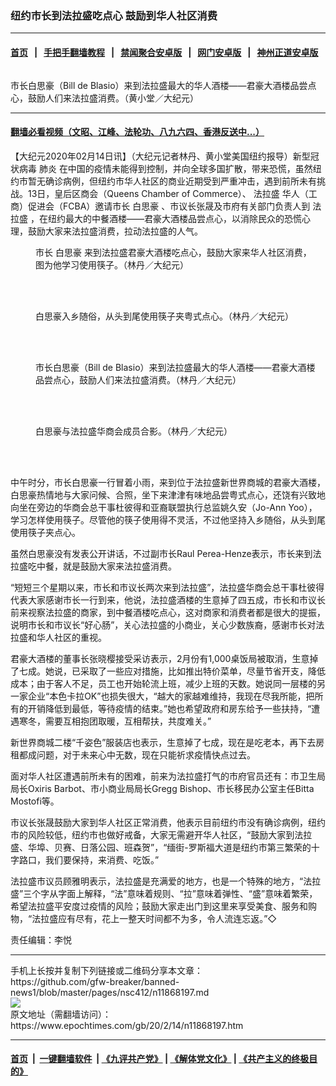 ### 纽约市长到法拉盛吃点心  鼓励到华人社区消费
------------------------

#### [首页](https://github.com/gfw-breaker/banned-news1/blob/master/README.md) &nbsp;&nbsp;|&nbsp;&nbsp; [手把手翻墙教程](https://github.com/gfw-breaker/guides/wiki) &nbsp;&nbsp;|&nbsp;&nbsp; [禁闻聚合安卓版](https://github.com/gfw-breaker/bn-android) &nbsp;&nbsp;|&nbsp;&nbsp; [网门安卓版](https://github.com/oGate2/oGate) &nbsp;&nbsp;|&nbsp;&nbsp; [神州正道安卓版](https://github.com/SzzdOgate/update) 



<div><img alt="" class="aligncenter wp-post-image" src="https://i.epochtimes.com/assets/uploads/2020/02/4f0eef67de46765b81373e629ef9dda0-600x400.jpg"/>
<div class="red16 caption">
 <p>
  市长白思豪（Bill de Blasio）来到法拉盛最大的华人酒楼——君豪大酒楼品尝点心，鼓励人们来法拉盛消费。（黄小堂／大纪元）
 </p>
</div>
</div><hr/>

#### [翻墙必看视频（文昭、江峰、法轮功、八九六四、香港反送中...）](https://github.com/gfw-breaker/banned-news1/blob/master/pages/link3.md)

<div><p>
 【大纪元2020年02月14日讯】（大纪元记者林丹、黄小堂美国纽约报导）新型冠状病毒
 <ok href="https://www.epochtimes.com/gb/tag/%E8%82%BA%E7%82%8E.html">
  肺炎
 </ok>
 在中国的疫情未能得到控制，并向全球多国扩散，带来恐慌，虽然纽约市暂无确诊病例，但纽约市华人社区的商业近期受到严重冲击，遇到前所未有挑战。13日，皇后区商会（Queens Chamber of Commerce）、
 <ok href="https://www.epochtimes.com/gb/tag/%E6%B3%95%E6%8B%89%E7%9B%9B.html">
  法拉盛
 </ok>
 华人（工商）促进会（FCBA）邀请市长
 <ok href="https://www.epochtimes.com/gb/tag/%E7%99%BD%E6%80%9D%E8%B1%AA.html">
  白思豪
 </ok>
 、市议长张晟及市府有关部门负责人到
 <ok href="https://www.epochtimes.com/gb/tag/%E6%B3%95%E6%8B%89%E7%9B%9B.html">
  法拉盛
 </ok>
 ，在纽约最大的中餐酒楼——君豪大酒楼品尝点心，以消除民众的恐慌心理，鼓励大家来法拉盛消费，拉动法拉盛的人气。
</p>
<figure class="wp-caption aligncenter" id="attachment_11868204" style="width: 450px">
 <ok href="http://i.epochtimes.com/assets/uploads/2020/02/bfb35b8de7f95719688a33e575fbb3e8.jpg">
  <img alt="" class="size-medium wp-image-11868204" src="http://i.epochtimes.com/assets/uploads/2020/02/bfb35b8de7f95719688a33e575fbb3e8-450x338.jpg"/>
 </ok>
 <br/><figcaption class="wp-caption-text">
  市长
  <ok href="https://www.epochtimes.com/gb/tag/%E7%99%BD%E6%80%9D%E8%B1%AA.html">
   白思豪
  </ok>
  来到法拉盛君豪大酒楼吃点心，鼓励大家来华人社区消费，图为他学习使用筷子。（林丹／大纪元）
 </figcaption><br/>
</figure><br/>
<figure class="wp-caption aligncenter" id="attachment_11868202" style="width: 450px">
 <ok href="http://i.epochtimes.com/assets/uploads/2020/02/d55a6ec027591e5c89ae8bda756fc50e.jpg">
  <img alt="" class="size-medium wp-image-11868202" src="http://i.epochtimes.com/assets/uploads/2020/02/d55a6ec027591e5c89ae8bda756fc50e-450x338.jpg"/>
 </ok>
 <br/><figcaption class="wp-caption-text">
  白思豪入乡随俗，从头到尾使用筷子夹粤式点心。（林丹／大纪元）
 </figcaption><br/>
</figure><br/>
<figure class="wp-caption aligncenter" id="attachment_11868200" style="width: 450px">
 <ok href="http://i.epochtimes.com/assets/uploads/2020/02/1648e025808d4efd884a24113566d4a6.jpg">
  <img alt="" class="size-medium wp-image-11868200" src="http://i.epochtimes.com/assets/uploads/2020/02/1648e025808d4efd884a24113566d4a6-450x338.jpg"/>
 </ok>
 <br/><figcaption class="wp-caption-text">
  市长白思豪（Bill de Blasio）来到法拉盛最大的华人酒楼——君豪大酒楼品尝点心，鼓励人们来法拉盛消费。（林丹／大纪元）
 </figcaption><br/>
</figure><br/>
<figure class="wp-caption aligncenter" id="attachment_11868199" style="width: 450px">
 <ok href="http://i.epochtimes.com/assets/uploads/2020/02/1c1a5b07d828f2f1f7a90cff8922b2eb.jpg">
  <img alt="" class="size-medium wp-image-11868199" src="http://i.epochtimes.com/assets/uploads/2020/02/1c1a5b07d828f2f1f7a90cff8922b2eb-450x338.jpg"/>
 </ok>
 <br/><figcaption class="wp-caption-text">
  白思豪与法拉盛华商会成员合影。（林丹／大纪元）
 </figcaption><br/>
</figure><br/>
<p>
 中午时分，市长白思豪一行冒着小雨，来到位于法拉盛新世界商城的君豪大酒楼，白思豪热情地与大家问候、合照，坐下来津津有味地品尝粤式点心，还饶有兴致地向坐在旁边的华商会总干事杜彼得和亚裔联盟执行总监姚久安（Jo-Ann Yoo），学习怎样使用筷子。尽管他的筷子使用得不灵活，不过他坚持入乡随俗，从头到尾使用筷子夹点心。
</p>
<p>
</p>
<p>
 虽然白思豪没有发表公开讲话，不过副市长Raul Perea-Henze表示，市长来到法拉盛吃中餐，就是鼓励大家来法拉盛消费。
</p>
<p>
 “短短三个星期以来，市长和市议长两次来到法拉盛”，法拉盛华商会总干事杜彼得代表大家感谢市长一行到来，他说，法拉盛酒楼的生意掉了四五成，市长和市议长前来视察法拉盛的商家，到中餐酒楼吃点心，这对商家和消费者都是很大的提振，说明市长和市议长“好心肠”，关心法拉盛的小商业，关心少数族裔，感谢市长对法拉盛和华人社区的重视。
</p>
<p>
 君豪大酒楼的董事长张晓樱接受采访表示，2月份有1,000桌饭局被取消，生意掉了七成。她说，已采取了一些应对措施，比如推出特价菜单，尽量节省开支，降低成本；由于客人不足，员工也开始轮流上班，减少上班的天数。她说同一层楼的另一家企业“本色卡拉OK”也损失很大，“越大的家越难维持，我现在尽我所能，把所有的开销降低到最低，等待疫情的结束。”她也希望政府和房东给予一些扶持，“遭遇寒冬，需要互相抱团取暖，互相帮扶，共度难关。”
</p>
<p>
 新世界商城二楼“千姿色”服装店也表示，生意掉了七成，现在是吃老本，再下去房租都成问题，对于未来心中无数，现在只能祈求疫情快点过去。
</p>
<p>
 面对华人社区遭遇前所未有的困难，前来为法拉盛打气的市府官员还有：市卫生局局长Oxiris Barbot、市小商业局局长Gregg Bishop、市长移民办公室主任Bitta Mostofi等。
</p>
<p>
 市议长张晟鼓励大家到华人社区正常消费，他表示目前纽约市没有确诊病例，纽约市的风险较低，纽约市也做好戒备，大家无需避开华人社区，“鼓励大家到法拉盛、华埠、贝赛、日落公园、班森贺”，“缅街-罗斯福大道是纽约市第三繁荣的十字路口，我们要保持，来消费、吃饭。”
</p>
<p>
 法拉盛市议员顾雅明表示，法拉盛是充满爱的地方，也是一个特殊的地方，“法拉盛”三个字从字面上解释，“法”意味着规则、“拉”意味着弹性、“盛”意味着繁荣，希望法拉盛平安度过疫情的风险；鼓励大家走出门到这里来享受美食、服务和购物，“法拉盛应有尽有，花上一整天时间都不为多，令人流连忘返。”◇
</p>
<p>
 责任编辑：李悦
</p>
</div>
<hr/>
手机上长按并复制下列链接或二维码分享本文章：<br/>
https://github.com/gfw-breaker/banned-news1/blob/master/pages/nsc412/n11868197.md <br/>
<a href='https://github.com/gfw-breaker/banned-news1/blob/master/pages/nsc412/n11868197.md'><img src='https://github.com/gfw-breaker/banned-news1/blob/master/pages/nsc412/n11868197.md.png'/></a> <br/>
原文地址（需翻墙访问）：https://www.epochtimes.com/gb/20/2/14/n11868197.htm


------------------------
#### [首页](https://github.com/gfw-breaker/banned-news1/blob/master/README.md) &nbsp;|&nbsp; [一键翻墙软件](https://github.com/gfw-breaker/nogfw/blob/master/README.md) &nbsp;| [《九评共产党》](https://github.com/gfw-breaker/9ping.md/blob/master/README.md#九评之一评共产党是什么) | [《解体党文化》](https://github.com/gfw-breaker/jtdwh.md/blob/master/README.md) | [《共产主义的终极目的》](https://github.com/gfw-breaker/gczydzjmd.md/blob/master/README.md)


<img src='http://gfw-breaker.win/banned-news/pages/nsc412/n11868197.md' width='0px' height='0px'/>